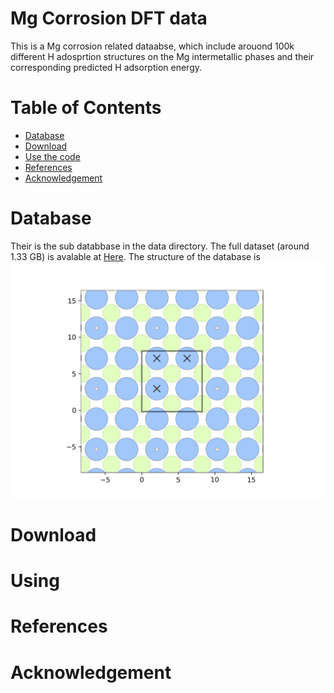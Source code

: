# Mg Corrosion DFT data

This is a Mg corrosion related dataabse, which include arouond 100k different H adosprtion structures on the Mg intermetallic phases and their corresponding predicted H adsorption energy.

# Table of Contents

- [Database](#Database)
- [Download](#Download)
- [Use the code](#Use-the-code)
- [References](#reference)
- [Acknowledgement](#Acknowledgement)

# Database
Their is the sub databbase in the data directory. The full dataset (around 1.33 GB) is avalable at [Here](https://drive.google.com/file/d/12ixEDfre9fCH5Bzj6DQJ7tNa1DR2zNsL/view?usp=sharing). The structure of the database is
![](figure/ads_positioon.png)



# Download



# Using

# References

# Acknowledgement
